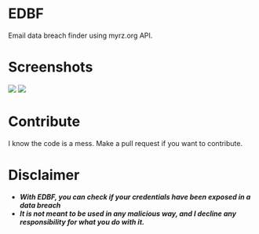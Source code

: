 # EDBF

Email data breach finder using myrz.org API.



# Screenshots
<p>
  <img src="https://cdn.discordapp.com/attachments/973384585364774922/1008045935101751406/unknown_8.png">

  <img src="https://cdn.discordapp.com/attachments/973384585364774922/1008046428884566076/unknown_9.png">
</p>
  
# Contribute
I know the code is a mess. Make a pull request if you want to contribute.

# Disclaimer
* ***With EDBF, you can check if your credentials have been exposed in a data breach***
* ***It is not meant to be used in any malicious way, and I decline any responsibility for what you do with it.***
